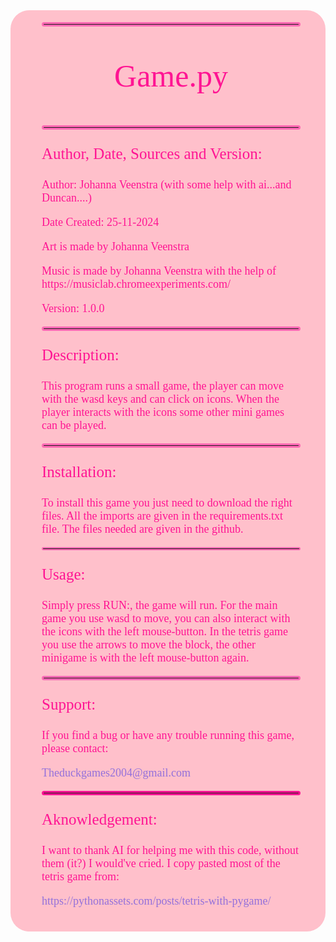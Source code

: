 


<div style="background-color: pink; padding: 5px 40px 20px 50px; display: inline-block; border-radius: 30px">
<hr style = "border: 3px solid hotpink;
  border-radius: 5px;"></hr>
<p style="color: deeppink; font-size:50px; font-family: Fantasy; text-align: center"> Game.py</p>
<hr style = "border: 3px solid hotpink;
  border-radius: 5px;"></hr>

<p style= "color: deeppink; font-size:25px; font-family: Fantasy; font-weight: normal; font-style: bold;"> Author, Date, Sources and Version: </p>
<p style= "color: deeppink; font-size:18px; font-family: Fantasy; font-weight: normal;"> Author: Johanna Veenstra (with some help with ai...and Duncan....)</p>
<p style= "color: deeppink; font-size:18px; font-family: Fantasy; font-weight: normal;"> Date Created: 25-11-2024</p>
<p style= "color: deeppink; font-size:18px; font-family: Fantasy; font-weight: normal;"> Art is made by Johanna Veenstra</p>
<p style= "color: deeppink; font-size:18px; font-family: Fantasy; font-weight: normal;"> Music is made by Johanna Veenstra with the help of https://musiclab.chromeexperiments.com/</p>
<p style= "color: deeppink; font-size:18px; font-family: Fantasy; font-weight: normal;"> Version: 1.0.0</p>

<hr style = "border: 3px solid hotpink;
  border-radius: 5px;"></hr>

<p style= "color: deeppink; font-size:25px; font-family: Fantasy; font-weight: normal; font-style: bold;"> Description: </p>
<p style= "color: deeppink; font-size:18px; font-family: Fantasy; font-weight: normal;"> 
This program runs a small game, the player can move with the wasd keys and can click on icons.
When the player interacts with the icons some other mini games can be played.
</p>

<hr style = "border: 3px solid hotpink;
  border-radius: 5px;"></hr>

<p style= "color: deeppink; font-size:25px; font-family: Fantasy; font-weight: normal; font-style: bold;"> Installation: </p>
<p style= "color: deeppink; font-size:18px; font-family: Fantasy; font-weight: normal;"> To install this game you just need 
to download the right files. All the imports are given in the requirements.txt file. The files needed are given in the github.</p>

<hr style = "border: 2px solid hotpink;
  border-radius: 5px;"></hr>

<p style= "color: deeppink; font-size:25px; font-family: Fantasy; font-weight: normal; font-style: bold;"> Usage: </p>
<p style= "color: deeppink; font-size:18px; font-family: Fantasy; font-weight: normal;"> Simply press RUN:, the game will run. 
For the main game you use wasd to move, you can also interact with the icons with the left mouse-button. In the tetris game you use
the arrows to move the block, the other minigame is with the left mouse-button again.</p>

<hr style = "border: 3px solid hotpink;
  border-radius: 5px;"></hr>

<p style= "color: deeppink; font-size:25px; font-family: Fantasy; font-weight: normal; font-style: bold;"> Support: </p>
<p style= "color: deeppink; font-size:18px; font-family: Fantasy; font-weight: normal;"> If you find a bug or have any trouble running
this game, please contact:</p>
<p style= "color: mediumpurple; font-size:18px; font-family: Fantasy; font-weight: small;"> Theduckgames2004@gmail.com</p>

<p </p>

<hr style = "border: 3px solid deeppink;
  border-radius: 5px;"></hr>

<p style= "color: deeppink; font-size:25px; font-family: Fantasy; font-weight: normal; font-style: bold;"> Aknowledgement: </p>
<p style= "color: deeppink; font-size:18px; font-family: Fantasy; font-weight: normal;"> I want to thank AI for
helping me with this code, without them (it?) I would've cried. I copy pasted most of the tetris game from: </p>


<p style= "color: mediumpurple; font-size:18px; font-family: Fantasy; font-weight: normal;"> https://pythonassets.com/posts/tetris-with-pygame/</p>
</div>